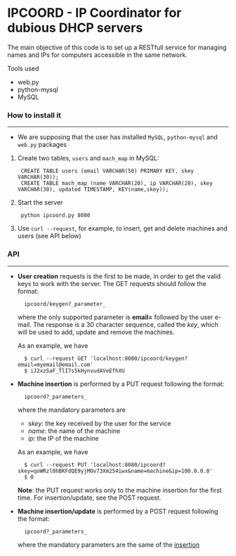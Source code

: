 IPCOORD - IP Coordinator for dubious DHCP servers
===

The main objective of this code is to set up a RESTfull service for
managing names and IPs for computers accessible in the same network.

Tools used

- web.py
- python-mysql
- MySQL

### How to install it
---

* We are supposing that the user has installed `MySQL`, `python-mysql`
  and `web.py` packages

1. Create two tables, `users` and `mach_map` in MySQL:

        CREATE TABLE users (email VARCHAR(50) PRIMARY KEY, skey VARCHAR(30));
        CREATE TABLE mach_map (name VARCHAR(20), ip VARCHAR(20), skey VARCHAR(30), updated TIMESTAMP, KEY(name,skey));

2. Start the server

        python ipcoord.py 8080

3. Use `curl --request`, for example, to insert, get and delete machines and users (see API below)

### API
---

- __User creation__ requests is the first to be made, in order to get the valid keys to work with the server. The GET requests should follow the format:

        ipcoord/keygen?_parameter_

    where the only supported parameter is __email=__ followed by the user e-mail. The response is a 30 character sequence, called the _key_, which will be used to add, update and remove the machines.

    As an example, we have

        $ curl --request GET 'localhost:8080/ipcoord/keygen?email=myemail@email.com'
        $ iJ2xzSaF_TlI7s5kHynvudAVeEfhXU

- <A NAME='insertion'>__Machine insertion__</A> is performed by a PUT request following the format:

        ipcoord?_parameters_

    where the mandatory parameters are

    - _skey_: the key received by the user for the service
    - _name_: the name of the machine
    - _ip_: the IP of the machine

    As an example, we have

        $ curl --request PUT 'localhost:8080/ipcoord?skey=qoWRzl0hBKFdQE9yjMOv73Xm254iwx&name=machine&ip=100.0.0.0'
        $ 0

    __Note__: the PUT request works only to the machine insertion for the first time. For insertion/update, see the POST request.

- __Machine insertion/update__ is performed by a POST request following the format:

        ipcoord?_parameters_

    where the mandatory parameters are the same of the [insertion](#insertion)
